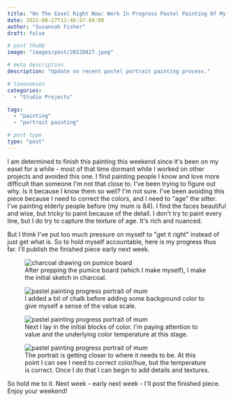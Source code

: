 ```yaml
---
title: "On The Easel Right Now: Work In Progress Pastel Painting Of My Mother"
date: 2022-08-27T12:46:57-04:00
author: "Susannah Fisher"
draft: false

# post thumb
image: "images/post/20220827.jpeg"

# meta description
description: "Update on recent pastel portrait painting process."

# taxonomies
categories:
  - "Studio Projects"

tags:
  - "painting"
  - "portrait painting"

# post type
type: "post"
---
```


I am determined to finish this painting this weekend since it's been on my easel for a while - most of that time dormant while I worked on other projects and avoided this one. I find painting people I know and love more difficult than someone I'm not that close to. I've been trying to figure out why. Is it because I know them so well? I'm not sure. I've been avoiding this piece because I need to correct the colors, and I need to "age" the sitter. I've painting elderly people before (my mum is 84). I find the faces beautiful and wise, but tricky to paint because of the detail. I don't try to paint every line, but I do try to capture the texture of age. It's rich and nuanced.

But I think I've put too much pressure on myself to "get it right" instead of just get what is. So to hold myself accountable, here is my progress thus far. I'll publish the finished piece early next week.

<figure>
  <img src="/images/post/20220827a.jpeg" alt="charcoal drawing on pumice board" title="After prepping the pumice board (which I make myself), I make the initial sketch in charcoal.">
  <figcaption>After prepping the pumice board (which I make myself), I make the initial sketch in charcoal.</figcaption>
</figure>

<figure>
  <img src="/images/post/20220827.jpeg" alt="pastel painting progress portrait of mum" title="I added a bit of chalk before adding some background color to give myself a sense of the value scale.">
  <figcaption>I added a bit of chalk before adding some background color to give myself a sense of the value scale.</figcaption>
</figure>

<figure>
  <img src="/images/post/20220827b.jpeg" alt="pastel painting progress portrait of mum" title="Next I lay in the initial blocks of color. I'm paying attention to value and the underlying color temperature at this stage..">
  <figcaption>Next I lay in the initial blocks of color. I'm paying attention to value and the underlying color temperature at this stage.</figcaption>
</figure>

<figure>
  <img src="/images/post/20220827c.jpeg" alt="pastel painting progress portrait of mum" title="The portrait is getting closer to where it needs to be. At this point I can see I need to correct color/hue, but the temperature is correct. Once I do that I can begin to add details and textures.">
  <figcaption>The portrait is getting closer to where it needs to be. At this point I can see I need to correct color/hue, but the temperature is correct. Once I do that I can begin to add details and textures.</figcaption>
</figure>

So hold me to it. Next week - early next week - I'll post the finished piece. Enjoy your weekend!

